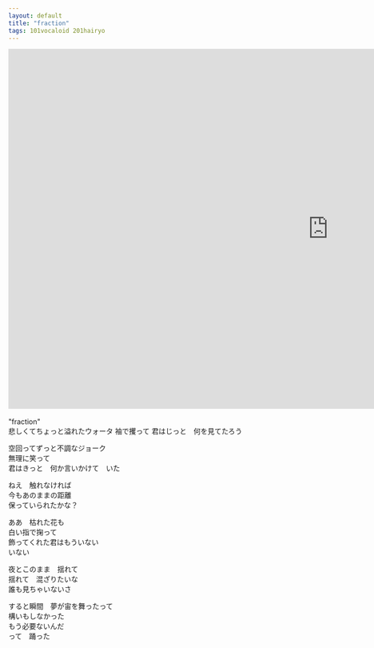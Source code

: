 ```yaml
---
layout: default
title: "fraction"
tags: 101vocaloid 201hairyo
---
```

<div class="movie-wrap">
<iframe width="1280" height="720" src="https://www.youtube.com/embed/hLkEz-sXFAo" title="fraction / 初音ミク" frameborder="0" allow="accelerometer; autoplay; clipboard-write; encrypted-media; gyroscope; picture-in-picture" allowfullscreen></iframe>
</div>
<br>
"fraction"  
<br>
悲しくてちょっと溢れたウォータ  
袖で攫って  
君はじっと　何を見てたろう  

空回ってずっと不調なジョーク  
無理に笑って  
君はきっと　何か言いかけて　いた  

ねえ　触れなければ  
今もあのままの距離  
保っていられたかな？  

ああ　枯れた花も  
白い指で掬って  
飾ってくれた君はもういない  
いない  

夜とこのまま　揺れて  
揺れて　混ざりたいな  
誰も見ちゃいないさ  

すると瞬間　夢が宙を舞ったって  
構いもしなかった  
もう必要ないんだ  
って　踊った  
